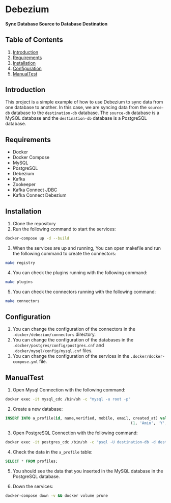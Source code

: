 # Debezium
#### Sync Database Source to Database Destination


## Table of Contents
1. [Introduction](#introduction)
2. [Requirements](#requirements)
3. [Installation](#installation)
4. [Configuration](#configuration)
5. [ManualTest](#manualtest)


## Introduction
This project is a simple example of how to use Debezium to sync data from one database to another. In this case, we are syncing data from the `source-db` database to the `destination-db` database. The `source-db` database is a MySQL database and the `destination-db` database is a PostgreSQL database.


## Requirements
- Docker
- Docker Compose
- MySQL
- PostgreSQL
- Debezium
- Kafka
- Zookeeper
- Kafka Connect JDBC
- Kafka Connect Debezium


## Installation
1. Clone the repository
2. Run the following command to start the services:
```bash
docker-compose up -d --build
```
3. When the services are up and running, You can open makefile and run the following command to create the connectors:
```bash
make registry
```
4. You can check the plugins running with the following command:
```bash
make plugins
```
5. You can check the connectors running with the following command:
```bash
make connectors
```

## Configuration
1. You can change the configuration of the connectors in the `.docker/debezium/connectors` directory.
2. You can change the configuration of the databases in the `.docker/postgres/config/postgres.cnf` and `.docker/mysql/config/mysql.cnf` files.
3. You can change the configuration of the services in the `.docker/docker-compose.yml` file.


## ManualTest
1. Open Mysql Connection with the following command:
```bash
docker exec -it mysql_cdc /bin/sh -c "mysql -u root -p"
```

2. Create a new database:
```sql
INSERT INTO a_profile(id, name,verified, mobile, email, created_at) values
                                                       (1, 'Amin', 'Y', '+989119119191', 'INFO@Ghaninia.ir', NOW());
```

3. Open PostgreSQL Connection with the following command:
```bash
docker exec -it postgres_cdc /bin/sh -c "psql -U destination-db -d destination-db"
```

4. Check the data in the `a_profile` table:
```sql
SELECT * FROM profiles;
```

5. You should see the data that you inserted in the MySQL database in the PostgreSQL database.

6. Down the services:
```bash
docker-compose down -v && docker volume prune
```